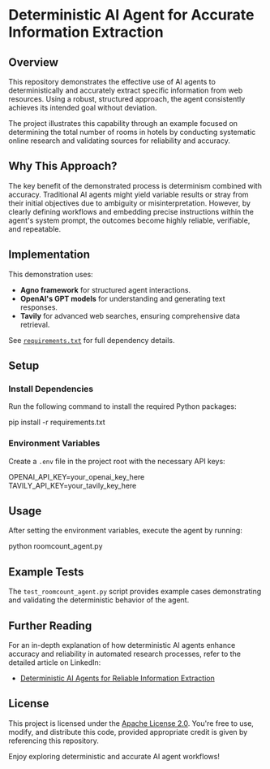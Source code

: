 # Deterministic AI Agent for Accurate Information Extraction

## Overview

This repository demonstrates the effective use of AI agents to deterministically and accurately extract specific information from web resources. Using a robust, structured approach, the agent consistently achieves its intended goal without deviation.

The project illustrates this capability through an example focused on determining the total number of rooms in hotels by conducting systematic online research and validating sources for reliability and accuracy.

## Why This Approach?

The key benefit of the demonstrated process is determinism combined with accuracy. Traditional AI agents might yield variable results or stray from their initial objectives due to ambiguity or misinterpretation. However, by clearly defining workflows and embedding precise instructions within the agent's system prompt, the outcomes become highly reliable, verifiable, and repeatable.

## Implementation

This demonstration uses:

- **Agno framework** for structured agent interactions.
- **OpenAI's GPT models** for understanding and generating text responses.
- **Tavily** for advanced web searches, ensuring comprehensive data retrieval.

See [`requirements.txt`](requirements.txt) for full dependency details.

## Setup

### Install Dependencies

Run the following command to install the required Python packages:

pip install -r requirements.txt

### Environment Variables

Create a `.env` file in the project root with the necessary API keys:

OPENAI_API_KEY=your_openai_key_here
TAVILY_API_KEY=your_tavily_key_here

## Usage

After setting the environment variables, execute the agent by running:

python roomcount_agent.py

## Example Tests

The `test_roomcount_agent.py` script provides example cases demonstrating and validating the deterministic behavior of the agent.

## Further Reading

For an in-depth explanation of how deterministic AI agents enhance accuracy and reliability in automated research processes, refer to the detailed article on LinkedIn:

- [Deterministic AI Agents for Reliable Information Extraction](https://www.linkedin.com/example-article)

## License

This project is licensed under the [Apache License 2.0](LICENSE). You're free to use, modify, and distribute this code, provided appropriate credit is given by referencing this repository.

Enjoy exploring deterministic and accurate AI agent workflows!
